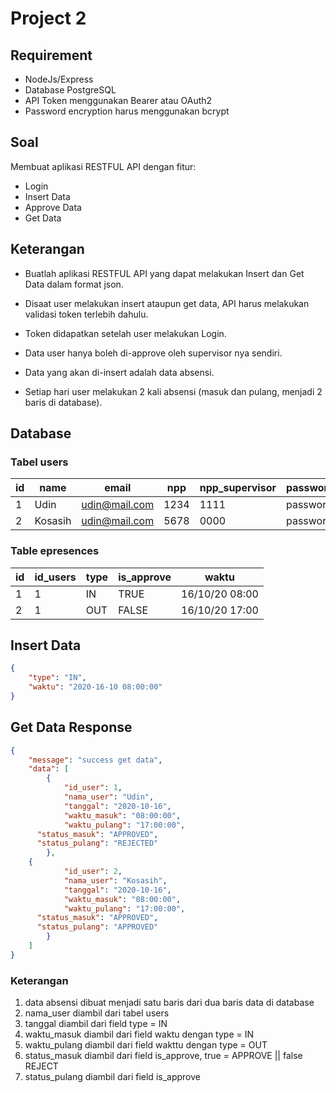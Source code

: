 # Project 2

## Requirement
- NodeJs/Express
- Database PostgreSQL
- API Token menggunakan Bearer atau OAuth2
- Password encryption harus menggunakan bcrypt

## Soal
Membuat aplikasi RESTFUL API dengan fitur: 
- Login
- Insert Data
- Approve Data
- Get Data

## Keterangan
- Buatlah aplikasi RESTFUL API yang dapat melakukan Insert dan Get Data dalam format json.

- Disaat user melakukan insert ataupun get data, API harus melakukan validasi token terlebih
dahulu.

- Token didapatkan setelah user melakukan Login.

- Data user hanya boleh di-approve oleh supervisor nya sendiri.

- Data yang akan di-insert adalah data absensi.

- Setiap hari user melakukan 2 kali absensi (masuk dan pulang, menjadi 2 baris di database).

## Database

### Tabel users

| id          | name        | email         |npp             | npp_supervisor | password |
| ----------- | ----------- | ------------  | -------------- | -------------- | -------- |
| 1           | Udin        | udin@mail.com | 1234           | 1111           | password |
| 2           | Kosasih     | udin@mail.com | 5678           | 0000           | password |

### Table epresences

| id          | id_users    | type          |is_approve      | waktu          |
| ----------- | ----------- | ------------  | -------------- | -------------- |
| 1           | 1           | IN            | TRUE           | 16/10/20 08:00 |
| 2           | 1           | OUT           | FALSE          | 16/10/20 17:00 |


## Insert Data
```json
{
	"type": "IN",
	"waktu": "2020-16-10 08:00:00"
}
```

## Get Data Response
```json
{
	"message": "success get data",
	"data": [
		{
			"id_user": 1,
			"nama_user": "Udin",
			"tanggal": "2020-10-16",
			"waktu_masuk": "08:00:00",
			"waktu_pulang": "17:00:00",
      "status_masuk": "APPROVED",
      "status_pulang": "REJECTED"
		},
    {
			"id_user": 2,
			"nama_user": "Kosasih",
			"tanggal": "2020-10-16",
			"waktu_masuk": "08:00:00",
			"waktu_pulang": "17:00:00",
      "status_masuk": "APPROVED",
      "status_pulang": "APPROVED"
		}
	]
}
```
### Keterangan
1. data absensi dibuat menjadi satu baris dari dua baris data di database
2. nama_user diambil dari tabel users
3. tanggal diambil dari field type = IN
4. waktu_masuk diambil dari field waktu dengan type = IN
5. waktu_pulang diambil dari field wakttu dengan type = OUT
6. status_masuk diambil dari field is_approve, true = APPROVE || false REJECT
7. status_pulang diambil dari field is_approve